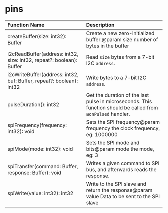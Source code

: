 # pins

|Function Name| Description|
|:---|:---|
|createBuffer(size: int32): Buffer |Create a new zero-initialized buffer.@param size number of bytes in the buffer|
|i2cReadBuffer(address: int32, size: int32, repeat?: boolean): Buffer |Read `size` bytes from a 7-bit I2C `address`.|
|i2cWriteBuffer(address: int32, buf: Buffer, repeat?: boolean): int32 |Write bytes to a 7-bit I2C `address`.|
|pulseDuration(): int32 |Get the duration of the last pulse in microseconds. This function should be called from a``onPulsed`` handler.|
|spiFrequency(frequency: int32): void |Sets the SPI frequency@param frequency the clock frequency, eg: 1000000|
|spiMode(mode: int32): void |Sets the SPI mode and bits@param mode the mode, eg: 3|
|spiTransfer(command: Buffer, response: Buffer): void |Writes a given command to SPI bus, and afterwards reads the response.|
|spiWrite(value: int32): int32 |Write to the SPI slave and return the response@param value Data to be sent to the SPI slave|
